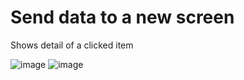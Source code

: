 # Send data to a new screen

Shows detail of a clicked item

![image](https://user-images.githubusercontent.com/42071241/197789541-b76fe62e-7649-4daf-8109-7089eae06ca5.png)
![image](https://user-images.githubusercontent.com/42071241/197789698-5a17559d-cb01-4e34-a9de-6f41e1126c20.png)

